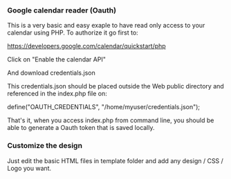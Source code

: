 ### Google calendar reader (Oauth)

This is a very basic and easy exaple to have read only access to your calendar using PHP.
To authorize it go first to:

https://developers.google.com/calendar/quickstart/php

Click on "Enable the calendar API"

And download credentials.json

This credentials.json should be placed outside the Web public directory and referenced in the index.php file on:

define("OAUTH_CREDENTIALS", "/home/myuser/credentials.json");

That's it, when you access index.php from command line, you should be able to generate a Oauth token that is saved locally.

### Customize the design

Just edit the basic HTML files in template folder and add any design / CSS / Logo you want.

